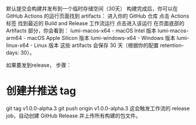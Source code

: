 默认提交会构建并发布到一个临时存储空间（30天）
构建完成后，你可以在 GitHub Actions 的运行页面找到 artifacts：
进入你的 GitHub 仓库
点击 Actions 标签
找到最近的 Build and Release 工作流运行
点击进入该运行
在页面底部的 Artifacts 部分，你会看到：
lumi-macos-x64 - macOS Intel 版本
lumi-macos-arm64 - macOS Apple Silicon 版本
lumi-windows-x64 - Windows 版本
lumi-linux-x64 - Linux 版本
这些 artifacts 会保存 30 天（根据你的配置 retention-days: 30）。



如果要发到release， 步骤：
# 创建并推送 tag
git tag v1.0.0-alpha.3
git push origin v1.0.0-alpha.3
这会触发工作流的 release job，自动创建 GitHub Release 并上传所有构建的包文件。